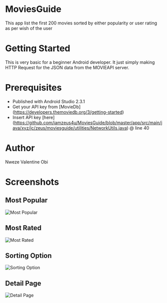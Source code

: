 # MoviesGuide
This app list the first 200 movies sorted by either popularity or user rating as per wish of the user

# Getting Started
This is very basic for a beginner Android developer. It just simply making HTTP Request for the JSON data from the MOVIEAPI server.

# Prerequisites
* Published with Android Studio 2.3.1
* Get your API key from [MovieDb] (https://developers.themoviedb.org/3/getting-started)
* Insert API key [here] (https://github.com/iamzeus4u/MoviesGuide/blob/master/app/src/main/java/xyz/jc/zeus/moviesguide/utilities/NetworkUtils.java) @ line 40

# Author
Nweze Valentine Obi

# Screenshots
## Most Popular
![Most Popular](/screenshots/Sorted%20by%20popularity.png)

## Most Rated
![Most Rated](/screenshots/Sorted%20by%20user%20rating.png)

## Sorting Option
![Sorting Option](/screenshots/sorting%20choice%20dialog.png)

## Detail Page
![Detail Page](/screenshots/Detail%20Page.png)




